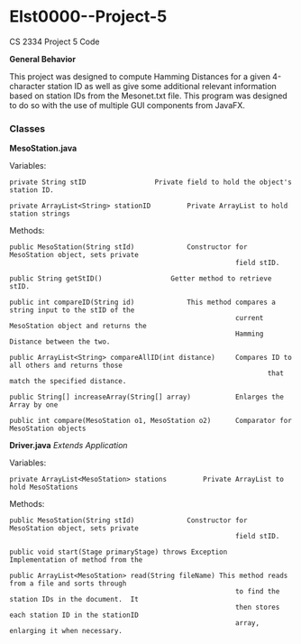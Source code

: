 # Elst0000--Project-5
CS 2334 Project 5 Code

**General Behavior**

This project was designed to compute Hamming Distances for a given 4-character station ID as well as give some additional relevant information based on station IDs from the Mesonet.txt file.  This program was designed to do so with the use of multiple GUI components from JavaFX.

### Classes

**MesoStation.java**

Variables:
	
	private String stID					Private field to hold the object's station ID.
	
	private ArrayList<String> stationID			Private ArrayList to hold station strings

Methods:

	public MesoStation(String stId)				Constructor for MesoStation object, sets private 
															field stID.
	
	public String getStID()					Getter method to retrieve stID.
	
	public int compareID(String id)				This method compares a string input to the stID of the 
															current MesoStation object and returns the 
															Hamming Distance between the two.
	
	public ArrayList<String> compareAllID(int distance)		Compares ID to all others and returns those 
																	that match the specified distance.
																	
	public String[] increaseArray(String[] array)			Enlarges the Array by one
	
	public int compare(MesoStation o1, MesoStation o2)		Comparator for MesoStation objects
																	
**Driver.java**				*Extends Application* 

Variables:
	
	private ArrayList<MesoStation> stations			Private ArrayList to hold MesoStations

Methods:

	public MesoStation(String stId)				Constructor for MesoStation object, sets private 
															field stID.	
	
	public void start(Stage primaryStage) throws Exception		Implementation of method from the 
	
	public ArrayList<MesoStation> read(String fileName)	This method reads from a file and sorts through 
															to find the station IDs in the document.  It 
															then stores each station ID in the stationID 
															array, enlarging it when necessary.									
